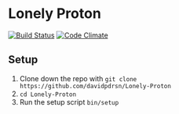 Lonely Proton
=============

[![Build Status](https://travis-ci.org/davidpdrsn/Lonely-Proton.svg)](https://travis-ci.org/davidpdrsn/Lonely-Proton)
[![Code Climate](https://codeclimate.com/github/davidpdrsn/Lonely-Proton/badges/gpa.svg)](https://codeclimate.com/github/davidpdrsn/Lonely-Proton)

Setup
-----

1. Clone down the repo with `git clone https://github.com/davidpdrsn/Lonely-Proton`
2. `cd Lonely-Proton`
3. Run the setup script `bin/setup`
